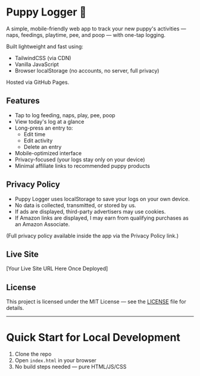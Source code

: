 # Puppy Logger 🐶

A simple, mobile-friendly web app to track your new puppy's activities — naps, feedings, playtime, pee, and poop — with one-tap logging.

Built lightweight and fast using:
- TailwindCSS (via CDN)
- Vanilla JavaScript
- Browser localStorage (no accounts, no server, full privacy)

Hosted via GitHub Pages.

## Features
- Tap to log feeding, naps, play, pee, poop
- View today's log at a glance
- Long-press an entry to:
  - Edit time
  - Edit activity
  - Delete an entry
- Mobile-optimized interface
- Privacy-focused (your logs stay only on your device)
- Minimal affiliate links to recommended puppy products

## Privacy Policy
- Puppy Logger uses localStorage to save your logs on your own device.
- No data is collected, transmitted, or stored by us.
- If ads are displayed, third-party advertisers may use cookies.
- If Amazon links are displayed, I may earn from qualifying purchases as an Amazon Associate.

(Full privacy policy available inside the app via the Privacy Policy link.)

## Live Site
[Your Live Site URL Here Once Deployed]

## License
This project is licensed under the MIT License — see the [LICENSE](LICENSE) file for details.

---

# Quick Start for Local Development

1. Clone the repo
2. Open `index.html` in your browser
3. No build steps needed — pure HTML/JS/CSS

